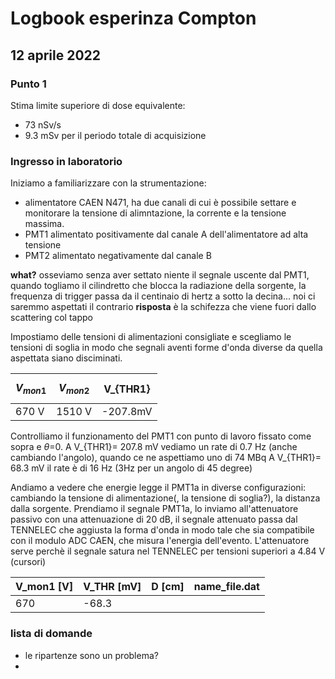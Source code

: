 # Logbook esperinza Compton
## 12 aprile 2022
### Punto 1
Stima limite superiore di dose equivalente:
* 73 nSv/s
* 9.3 mSv per il periodo totale di acquisizione

### Ingresso in laboratorio
Iniziamo a familiarizzare con la strumentazione:
* alimentatore CAEN N471, ha due canali di cui è possibile settare e monitorare la tensione di alimntazione, la corrente e la tensione massima.
* PMT1 alimentato positivamente dal canale A dell'alimentatore ad alta tensione
* PMT2 alimentato negativamente dal canale B 

**what?** osseviamo senza aver settato niente il segnale uscente dal PMT1, quando togliamo il cilindretto che blocca la radiazione della sorgente, la frequenza di trigger passa da il centinaio di hertz a sotto la decina... noi ci saremmo aspettati il contrario
**risposta** è la schifezza che viene fuori dallo scattering col tappo

Impostiamo delle tensioni di alimentazioni consigliate e scegliamo le tensioni di soglia in modo che segnali aventi forme d'onda diverse da quella aspettata siano disciminati.

|$$V_{mon1}$$ |$$V_{mon2}$$| V_{THR1}|
|-------------|------------|---------|
|670 V        |1510 V      |-207.8mV |

Controlliamo il funzionamento del PMT1 con punto di lavoro fissato come sopra e $\theta$=0.
A V_{THR1}= 207.8 mV vediamo un rate di 0.7 Hz (anche cambiando l'angolo), quando ce ne aspettiamo uno di 74 MBq
A V_{THR1}= 68.3 mV il rate è di 16 Hz (3Hz per un angolo di 45 degree)

Andiamo a vedere che energie legge il PMT1a in diverse configurazioni: cambiando la tensione di alimentazione(, la tensione di soglia?), la distanza dalla sorgente.
Prendiamo il segnale PMT1a, lo inviamo all'attenuatore passivo con una attenuazione di 20 dB, il segnale attenuato passa dal TENNELEC che aggiusta la forma d'onda in modo tale che sia compatibile con il modulo ADC CAEN, che misura l'energia dell'evento.
L'attenuatore serve perchè il segnale satura nel TENNELEC per tensioni superiori a 4.84 V (cursori)

|V_mon1 [V] |V_THR [mV] |D [cm] |name_file.dat  |
|-----------|-----------|-------|---------------|
|670        |-68.3      |       |               |

### lista di domande
* le ripartenze sono un problema?
* 



